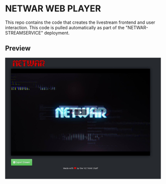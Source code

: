 NETWAR WEB PLAYER
=================

This repo contains the code that creates the livestream frontend and user interaction.
This code is pulled automatically as part of the "NETWAR-STREAMSERVICE" deployment.

Preview
-------
![Frontend Preview](git/screenshot.jpg "Preview")
